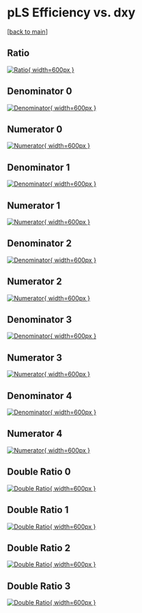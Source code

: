# pLS Efficiency vs. dxy

[[back to main](./)]



## Ratio

[![Ratio](../mtv/var/pLS_vtr_0_-1_eff_dxy.png){ width=600px }](../mtv/var/pLS_vtr_0_-1_eff_dxy.pdf)

## Denominator 0

[![Denominator](../mtv/den/pLS_vtr_0_-1_eff_dxy_den0.png){ width=600px }](../mtv/den/pLS_vtr_0_-1_eff_dxy_den0.pdf)

## Numerator 0

[![Numerator](../mtv/num/pLS_vtr_0_-1_eff_dxy_num0.png){ width=600px }](../mtv/num/pLS_vtr_0_-1_eff_dxy_num0.pdf)

## Denominator 1

[![Denominator](../mtv/den/pLS_vtr_0_-1_eff_dxy_den1.png){ width=600px }](../mtv/den/pLS_vtr_0_-1_eff_dxy_den1.pdf)

## Numerator 1

[![Numerator](../mtv/num/pLS_vtr_0_-1_eff_dxy_num1.png){ width=600px }](../mtv/num/pLS_vtr_0_-1_eff_dxy_num1.pdf)

## Denominator 2

[![Denominator](../mtv/den/pLS_vtr_0_-1_eff_dxy_den2.png){ width=600px }](../mtv/den/pLS_vtr_0_-1_eff_dxy_den2.pdf)

## Numerator 2

[![Numerator](../mtv/num/pLS_vtr_0_-1_eff_dxy_num2.png){ width=600px }](../mtv/num/pLS_vtr_0_-1_eff_dxy_num2.pdf)

## Denominator 3

[![Denominator](../mtv/den/pLS_vtr_0_-1_eff_dxy_den3.png){ width=600px }](../mtv/den/pLS_vtr_0_-1_eff_dxy_den3.pdf)

## Numerator 3

[![Numerator](../mtv/num/pLS_vtr_0_-1_eff_dxy_num3.png){ width=600px }](../mtv/num/pLS_vtr_0_-1_eff_dxy_num3.pdf)

## Denominator 4

[![Denominator](../mtv/den/pLS_vtr_0_-1_eff_dxy_den4.png){ width=600px }](../mtv/den/pLS_vtr_0_-1_eff_dxy_den4.pdf)

## Numerator 4

[![Numerator](../mtv/num/pLS_vtr_0_-1_eff_dxy_num4.png){ width=600px }](../mtv/num/pLS_vtr_0_-1_eff_dxy_num4.pdf)

## Double Ratio 0

[![Double Ratio](../mtv/ratio/pLS_vtr_0_-1_eff_dxy_ratio0.png){ width=600px }](../mtv/ratio/pLS_vtr_0_-1_eff_dxy_ratio0.pdf)

## Double Ratio 1

[![Double Ratio](../mtv/ratio/pLS_vtr_0_-1_eff_dxy_ratio1.png){ width=600px }](../mtv/ratio/pLS_vtr_0_-1_eff_dxy_ratio1.pdf)

## Double Ratio 2

[![Double Ratio](../mtv/ratio/pLS_vtr_0_-1_eff_dxy_ratio2.png){ width=600px }](../mtv/ratio/pLS_vtr_0_-1_eff_dxy_ratio2.pdf)

## Double Ratio 3

[![Double Ratio](../mtv/ratio/pLS_vtr_0_-1_eff_dxy_ratio3.png){ width=600px }](../mtv/ratio/pLS_vtr_0_-1_eff_dxy_ratio3.pdf)

